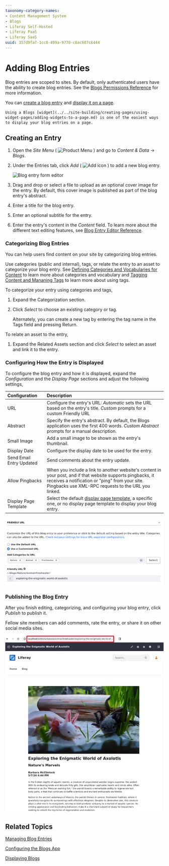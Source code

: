```yaml
---
taxonomy-category-names:
- Content Management System
- Blogs
- Liferay Self-Hosted
- Liferay PaaS
- Liferay SaaS
uuid: 357d9fa7-1cc8-499a-9770-c6ac607c6444
---
```

# Adding Blog Entries

Blog entries are scoped to sites. By default, only authenticated users have the ability to create blog entries. See the [Blogs Permissions Reference](./blog-permissions-reference.md) for more information.

You can [create a blog entry](#creating-an-entry) and [display it on a page](./displaying-blogs.md).

```{tip}
Using a Blogs [widget](../../site-building/creating-pages/using-widget-pages/adding-widgets-to-a-page.md) is one of the easiest ways to display your blog entries on a page.
```

## Creating an Entry

1. Open the *Site Menu* ( ![Product Menu](../../images/icon-product-menu.png) ) and go to *Content & Data* &rarr; *Blogs*.

1. Under the Entries tab, click *Add* ( ![Add icon](../../images/icon-add.png) ) to add a new blog entry.

   ![Blog entry form editor](./adding-blog-entries/images/01.png)

1. Drag and drop or select a file to upload as an optional cover image for the entry. By default, this cover image is published as part of the blog entry's abstract.

1. Enter a title for the blog entry.

1. Enter an optional subtitle for the entry.

1. Enter the entry's content in the *Content* field. To learn more about the different text editing features, see [Blog Entry Editor Reference](./blog-entry-editor-reference.md).

### Categorizing Blog Entries

<!-- ```{note} Available in Liferay DXP 7.3+. This section must be updated to reflect the new by-default categories and vocabularies in 7.3``` -->

You can help users find content on your site by categorizing blog entries.

Use categories (public and internal), tags, or relate the entry to an asset to categorize your blog entry. See [Defining Categories and Vocabularies for Content](../tags-and-categories/defining-categories-and-vocabularies-for-content.md) to learn more about categories and vocabulary and [Tagging Content and Mananing Tags](../tags-and-categories/tagging-content-and-managing-tags.md) to learn more about using tags.

To categorize your entry using categories and tags,

1. Expand the Categorization section.

1. Click *Select* to choose an existing category or tag.

   Alternately, you can create a new tag by entering the tag name in the Tags field and pressing Return.

To relate an asset to the entry,

1. Expand the Related Assets section and click *Select* to select an asset and link it to the entry.

### Configuring How the Entry is Displayed

To configure the blog entry and how it is displayed, expand the *Configuration* and the *Display Page* sections and adjust the following settings,

| Configuration            | Description |
| :----------------------- | :------------------------------------------------------------------------------------------------------------------------- |
| URL                      | Configure the entry's URL: *Automatic* sets the URL based on the entry's title. *Custom* prompts for a custom Friendly URL |
| Abstract                 | Specify the entry's abstract. By default, the Blogs application uses the first 400 words. *Custom Abstract* prompts for a manual description. |
| Small Image              | Add a small image to be shown as the entry's thumbnail. |
| Display Date             | Configure the display date to be used for the entry. |
| Send Email Entry Updated | Send comments about the entry update. |
| Allow Pingbacks          | When you include a link to another website's content in your post, and if that website supports pingbacks, it receives a notification or "ping" from your site. Pingbacks use XML-RPC requests to the URL you linked. |
| Display Page Template    | Select the default [display page template](../../site-building/displaying-content/using-display-page-templates.md), a specific one, or no display page template to display your blog entry. |

![When creating a blog entry, use the Configuration panel to control when and where the blog entry appears, and what to use for the entry's abstract.](./adding-blog-entries/images/02.png)

### Publishing the Blog Entry

After you finish editing, categorizing, and configuring your blog entry, click *Publish* to publish it.

Fellow site members can add comments, rate the entry, or share it on other social media sites.

![The Blog Entry has been published.](./adding-blog-entries/images/03.png)

## Related Topics

[Managing Blog Entries](./managing-blog-entries.md)

[Configuring the Blogs App](./configuring-the-blogs-app.md)

[Displaying Blogs](./displaying-blogs.md)

